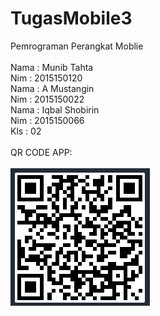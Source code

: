 # TugasMobile3

Pemrograman Perangkat Moblie
<br><br>
Nama : Munib Tahta
<br>
Nim  : 2015150120
<br>
Nama : A Mustangin
<br>
Nim  : 2015150022
<br>
Nama : Iqbal Shobirin
<br>
Nim  : 2015150066
<br>
Kls  : 02
<br><br>
QR CODE APP:
<br><br><img src="br.png">
<br><br>
